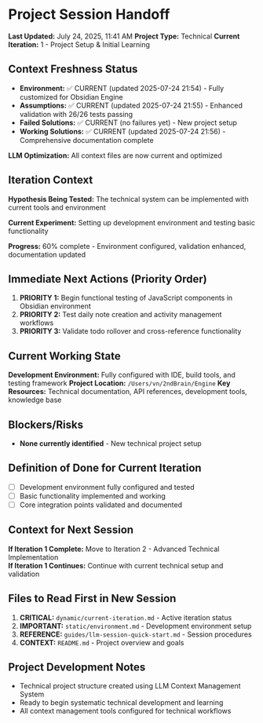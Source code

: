 # Project Session Handoff
**Last Updated:** July 24, 2025, 11:41 AM
**Project Type:** Technical
**Current Iteration:** 1 - Project Setup & Initial Learning

## Context Freshness Status
- **Environment:** ✅ CURRENT (updated 2025-07-24 21:54) - Fully customized for Obsidian Engine
- **Assumptions:** ✅ CURRENT (updated 2025-07-24 21:55) - Enhanced validation with 26/26 tests passing
- **Failed Solutions:** ✅ CURRENT (no failures yet) - New project setup
- **Working Solutions:** ✅ CURRENT (updated 2025-07-24 21:56) - Comprehensive documentation complete

**LLM Optimization:** All context files are now current and optimized

## Iteration Context
**Hypothesis Being Tested:** The technical system can be implemented with current tools and environment

**Current Experiment:** Setting up development environment and testing basic functionality

**Progress:** 60% complete - Environment configured, validation enhanced, documentation updated

## Immediate Next Actions (Priority Order)
1. **PRIORITY 1:** Begin functional testing of JavaScript components in Obsidian environment
2. **PRIORITY 2:** Test daily note creation and activity management workflows
3. **PRIORITY 3:** Validate todo rollover and cross-reference functionality

## Current Working State
**Development Environment:** Fully configured with IDE, build tools, and testing framework
**Project Location:** `/Users/vn/2ndBrain/Engine`
**Key Resources:** Technical documentation, API references, development tools, knowledge base

## Blockers/Risks
- **None currently identified** - New technical project setup

## Definition of Done for Current Iteration
- [ ] Development environment fully configured and tested
- [ ] Basic functionality implemented and working
- [ ] Core integration points validated and documented

## Context for Next Session
**If Iteration 1 Complete:** Move to Iteration 2 - Advanced Technical Implementation  
**If Iteration 1 Continues:** Continue with current technical setup and validation

## Files to Read First in New Session
1. **CRITICAL:** `dynamic/current-iteration.md` - Active iteration status  
2. **IMPORTANT:** `static/environment.md` - Development environment setup  
3. **REFERENCE:** `guides/llm-session-quick-start.md` - Session procedures  
4. **CONTEXT:** `README.md` - Project overview and goals

## Project Development Notes
- Technical project structure created using LLM Context Management System  
- Ready to begin systematic technical development and learning  
- All context management tools configured for technical workflows
